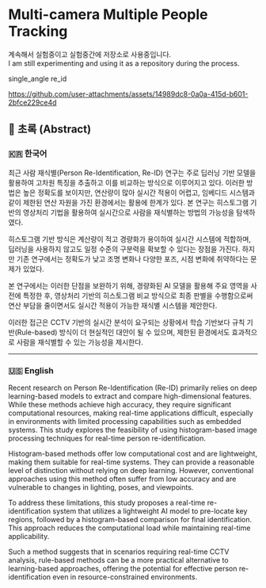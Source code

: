 # Multi-camera Multiple People Tracking
계속해서 실험중이고 실험중간에 저장소로 사용중입니다.  
I am still experimenting and using it as a repository during the process.  

single_angle re_id<br>

https://github.com/user-attachments/assets/14989dc8-0a0a-415d-b601-2bfce229ce4d




## 📄 초록 (Abstract)

### 🇰🇷 한국어

최근 사람 재식별(Person Re-Identification, Re-ID) 연구는 주로 딥러닝 기반 모델을 활용하여 고차원 특징을 추출하고 이를 비교하는 방식으로 이루어지고 있다. 이러한 방법은 높은 정확도를 보이지만, 연산량이 많아 실시간 적용이 어렵고, 임베디드 시스템과 같이 제한된 연산 자원을 가진 환경에서는 활용에 한계가 있다. 본 연구는 히스토그램 기반의 영상처리 기법을 활용하여 실시간으로 사람을 재식별하는 방법의 가능성을 탐색하였다.

히스토그램 기반 방식은 계산량이 적고 경량화가 용이하여 실시간 시스템에 적합하며, 딥러닝을 사용하지 않고도 일정 수준의 구분력을 확보할 수 있다는 장점을 가진다. 하지만 기존 연구에서는 정확도가 낮고 조명 변화나 다양한 포즈, 시점 변화에 취약하다는 문제가 있었다.

본 연구에서는 이러한 단점을 보완하기 위해, 경량화된 AI 모델을 활용해 주요 영역을 사전에 특정한 후, 영상처리 기반의 히스토그램 비교 방식으로 최종 판별을 수행함으로써 연산 부담을 줄이면서도 실시간 적용이 가능한 재식별 시스템을 제안한다.

이러한 접근은 CCTV 기반의 실시간 분석이 요구되는 상황에서 학습 기반보다 규칙 기반(Rule-based) 방식이 더 현실적인 대안이 될 수 있으며, 제한된 환경에서도 효과적으로 사람을 재식별할 수 있는 가능성을 제시한다.

---

### 🇺🇸 English

Recent research on Person Re-Identification (Re-ID) primarily relies on deep learning-based models to extract and compare high-dimensional features. While these methods achieve high accuracy, they require significant computational resources, making real-time applications difficult, especially in environments with limited processing capabilities such as embedded systems. This study explores the feasibility of using histogram-based image processing techniques for real-time person re-identification.

Histogram-based methods offer low computational cost and are lightweight, making them suitable for real-time systems. They can provide a reasonable level of distinction without relying on deep learning. However, conventional approaches using this method often suffer from low accuracy and are vulnerable to changes in lighting, poses, and viewpoints.

To address these limitations, this study proposes a real-time re-identification system that utilizes a lightweight AI model to pre-locate key regions, followed by a histogram-based comparison for final identification. This approach reduces the computational load while maintaining real-time applicability.

Such a method suggests that in scenarios requiring real-time CCTV analysis, rule-based methods can be a more practical alternative to learning-based approaches, offering the potential for effective person re-identification even in resource-constrained environments.

